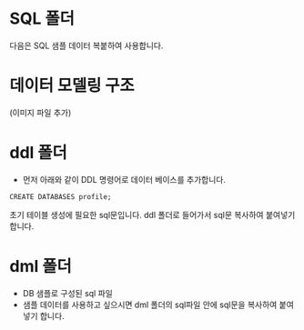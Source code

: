 # SQL 폴더
다음은 SQL 샘플 데이터 복붙하여 사용합니다.

# 데이터 모델링 구조
(이미지 파일 추가)


# ddl 폴더
- 먼저 아래와 같이 DDL 명령어로 데이터 베이스를 추가합니다.
```
CREATE DATABASES profile;
```

초기 테이블 생성에 필요한 sql문입니다. ddl 폴더로 들어가서 sql문 복사하여 붙여넣기 합니다.


# dml 폴더
- DB 샘플로 구성된 sql 파일
- 샘플 데이터를 사용하고 싶으시면 dml 폴더의 sql파일 안에 sql문을 복사하여 붙여넣기 합니다.
